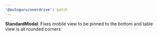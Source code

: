 ```yaml
---
'@autoguru/overdrive': patch
---
```


**StandardModal**: Fixes mobile view to be pinned to the bottom and table view
is all rounded corners
